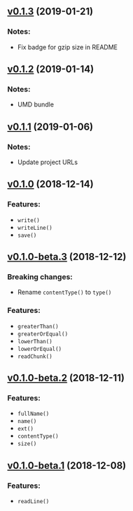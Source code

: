 ## [v0.1.3](https://github.com/logiqsystem/inoutjs/releases/tag/v0.1.3) (2019-01-21)
### Notes:
- Fix badge for gzip size in README

## [v0.1.2](https://github.com/logiqsystem/inoutjs/releases/tag/v0.1.2) (2019-01-14)
### Notes:
- UMD bundle

## [v0.1.1](https://github.com/logiqsystem/inoutjs/releases/tag/v0.1.1) (2019-01-06)
### Notes:
- Update project URLs

## [v0.1.0](https://github.com/logiqsystem/inoutjs/releases/tag/v0.1.0) (2018-12-14)
### Features:
- `write()`
- `writeLine()`
- `save()`

## [v0.1.0-beta.3](https://github.com/logiqsystem/inoutjs/releases/tag/v0.1.0-beta.3) (2018-12-12)
### Breaking changes:
- Rename `contentType()` to `type()`
### Features:
- `greaterThan()`
- `greaterOrEqual()`
- `lowerThan()`
- `lowerOrEqual()`
- `readChunk()`

## [v0.1.0-beta.2](https://github.com/logiqsystem/inoutjs/releases/tag/v0.1.0-beta.2) (2018-12-11)
### Features:
- `fullName()`
- `name()`
- `ext()`
- `contentType()`
- `size()`

## [v0.1.0-beta.1](https://github.com/logiqsystem/inoutjs/releases/tag/v0.1.0-beta.1) (2018-12-08)
### Features:
- `readLine()`
